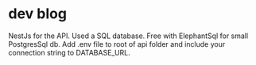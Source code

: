 # dev blog

NestJs for the API. Used a SQL database. Free with ElephantSql for small PostgresSql db. Add .env file to root of api folder and include your connection string to DATABASE_URL.